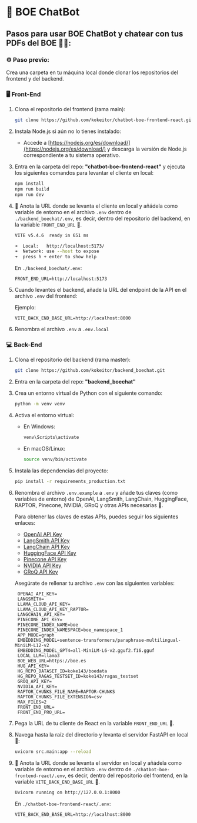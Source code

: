 
# 🚀 BOE ChatBot

## Pasos para usar BOE ChatBot y chatear con tus PDFs del BOE 📄🤖:

### ⚙️ Paso previo: 
Crea una carpeta en tu máquina local donde clonar los repositorios del frontend y del backend.

### 🖥️ Front-End

1. Clona el repositorio del frontend (rama main):

   ```sh
   git clone https://github.com/kokeitor/chatbot-boe-frontend-react.git
   ```

2. Instala Node.js si aún no lo tienes instalado:

   - Accede a [https://nodejs.org/es/download/](https://nodejs.org/es/download/) y descarga la versión de Node.js correspondiente a tu sistema operativo.

3. Entra en la carpeta del repo: **"chatbot-boe-frontend-react"** y ejecuta los siguientes comandos para levantar el cliente en local:

   ```sh
   npm install
   npm run build
   npm run dev
   ```

4. 📝 Anota la URL donde se levanta el cliente en local y añádela como variable de entorno en el archivo `.env` dentro de `./backend_boechat/.env`, es decir, dentro del repositorio del backend, en la variable `FRONT_END_URL` 📎.

   ```sh
   VITE v5.4.6  ready in 651 ms

   ➜  Local:   http://localhost:5173/
   ➜  Network: use --host to expose
   ➜  press h + enter to show help
   ```

   En `./backend_boechat/.env`:
   ```env
   FRONT_END_URL=http://localhost:5173
   ```

5. Cuando levantes el backend, añade la URL del endpoint de la API en el archivo `.env` del frontend:

   Ejemplo:
    
   ```env
   VITE_BACK_END_BASE_URL=http://localhost:8000
   ```
6. Renombra el archivo `.env` a `.env.local` 

### 💻 Back-End

1. Clona el repositorio del backend (rama master):

   ```sh
   git clone https://github.com/kokeitor/backend_boechat.git
   ```

2. Entra en la carpeta del repo: **"backend_boechat"**

3. Crea un entorno virtual de Python con el siguiente comando:

   ```sh
   python -m venv venv
   ```

4. Activa el entorno virtual:

   - En Windows:
     ```sh
     venv\Scripts\activate
     ```
   - En macOS/Linux:
     ```sh
     source venv/bin/activate
     ```

5. Instala las dependencias del proyecto:

   ```sh
   pip install -r requirements_production.txt
   ```

6. Renombra el archivo `.env.example` a `.env` y añade tus claves (como variables de entorno) de OpenAI, LangSmith, LangChain, HuggingFace, RAPTOR, Pinecone, NVIDIA, GRoQ y otras APIs necesarias 🔑.

   Para obtener las claves de estas APIs, puedes seguir los siguientes enlaces:

   - [OpenAI API Key](https://platform.openai.com/account/api-keys)
   - [LangSmith API Key](https://smith.langchain.com/)
   - [LangChain API Key](https://smith.langchain.com/)
   - [HuggingFace API Key](https://huggingface.co/settings/tokens)
   - [Pinecone API Key](https://app.pinecone.io/organizations/my-organization/keys)
   - [NVIDIA API Key](https://developer.nvidia.com/)
   - [GRoQ API Key](https://console.groq.com/keys)

   Asegúrate de rellenar tu archivo `.env` con las siguientes variables:

   ```env
    OPENAI_API_KEY=
    LANGSMITH=
    LLAMA_CLOUD_API_KEY=
    LLAMA_CLOUD_API_KEY_RAPTOR=
    LANGCHAIN_API_KEY=
    PINECONE_API_KEY=
    PINECONE_INDEX_NAME=boe
    PINECONE_INDEX_NAMESPACE=boe_namespace_1
    APP_MODE=graph
    EMBEDDING_MODEL=sentence-transformers/paraphrase-multilingual-MiniLM-L12-v2
    EMBEDDING_MODEL_GPT4=all‑MiniLM‑L6‑v2.gguf2.f16.gguf
    LOCAL_LLM=llama3
    BOE_WEB_URL=https://boe.es
    HUG_API_KEY=
    HG_REPO_DATASET_ID=koke143/boedata
    HG_REPO_RAGAS_TESTSET_ID=koke143/ragas_testset
    GROQ_API_KEY=
    NVIDIA_API_KEY=
    RAPTOR_CHUNKS_FILE_NAME=RAPTOR-CHUNKS
    RAPTOR_CHUNKS_FILE_EXTENSION=csv
    MAX_FILES=2
    FRONT_END_URL=
    FRONT_END_PRO_URL=
   ```

7. Pega la URL de tu cliente de React en la variable `FRONT_END_URL` 📎.

8. Navega hasta la raíz del directorio y levanta el servidor FastAPI en local 🚀:

   ```sh
   uvicorn src.main:app --reload
   ```

9. 📝 Anota la URL donde se levanta el servidor en local y añádela como variable de entorno en el archivo `.env` dentro de `./chatbot-boe-frontend-react/.env`, es decir, dentro del repositorio del frontend, en la variable `VITE_BACK_END_BASE_URL` 📎.

   ```sh
   Uvicorn running on http://127.0.0.1:8000
   ```

   En `./chatbot-boe-frontend-react/.env`:
   ```env
   VITE_BACK_END_BASE_URL=http://localhost:8000
   ```

